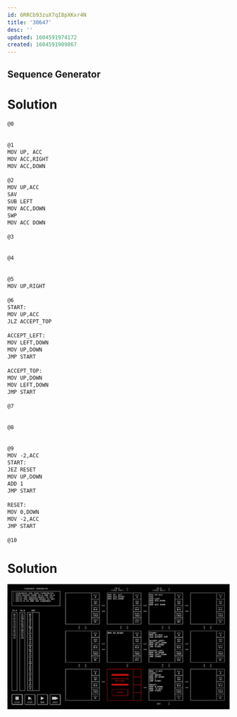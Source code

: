 ```yaml
---
id: 6RRCb93zuX7qI8pXKxr4N
title: '30647'
desc: ''
updated: 1604591974172
created: 1604591909867
---
```

## Sequence Generator

# Solution

```
@0


@1
MOV UP, ACC
MOV ACC,RIGHT
MOV ACC,DOWN

@2
MOV UP,ACC
SAV
SUB LEFT
MOV ACC,DOWN
SWP
MOV ACC DOWN

@3


@4


@5
MOV UP,RIGHT

@6
START:
MOV UP,ACC
JLZ ACCEPT_TOP

ACCEPT_LEFT:
MOV LEFT,DOWN
MOV UP,DOWN
JMP START

ACCEPT_TOP:
MOV UP,DOWN
MOV LEFT,DOWN
JMP START

@7


@8


@9
MOV -2,ACC
START:
JEZ RESET
MOV UP,DOWN
ADD 1
JMP START

RESET:
MOV 0,DOWN
MOV -2,ACC
JMP START

@10

```

# Solution

![](/assets/images/2020-11-05-21-29-23.png)


